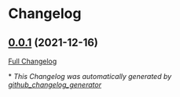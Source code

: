# Changelog

## [0.0.1](https://github.com/T-Systems-MMS/terraform-storage/tree/0.0.1) (2021-12-16)

[Full Changelog](https://github.com/T-Systems-MMS/terraform-storage/compare/cfd8018085c4154ec491cd259bd9eaa5d9575ace...0.0.1)

\* _This Changelog was automatically generated by [github_changelog_generator](https://github.com/github-changelog-generator/github-changelog-generator)_
